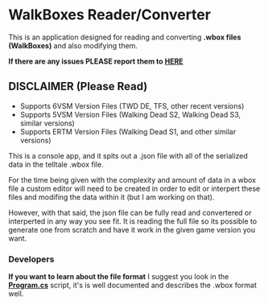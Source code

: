 # WalkBoxes Reader/Converter

This is an application designed for reading and converting **.wbox files (WalkBoxes)** and also modifying them.

**If there are any issues PLEASE report them to [HERE](https://github.com/Telltale-Modding-Group/WalkBoxes-Converter/issues)**

## DISCLAIMER (Please Read)
- Supports 6VSM Version Files (TWD DE, TFS, other recent versions)
- Supports 5VSM Version Files (Walking Dead S2, Walking Dead S3, similar versions)
- Supports ERTM Version Files (Walking Dead S1, and other similar versions)

This is a console app, and it spits out a .json file with all of the serialized data in the telltale .wbox file. 

For the time being given with the complexity and amount of data in a wbox file a custom editor will need to be created in order to edit or interpert these files and modifing the data within it (but I am working on that).

However, with that said, the json file can be fully read and convertered or interperted in any way you see fit. It is reading the full file so its possible to generate one from scratch and have it work in the given game version you want.

### Developers

**If you want to learn about the file format** I suggest you look in the **[Program.cs](https://github.com/Telltale-Modding-Group/WalkBoxes-Converter/blob/main/app-console/wbox-console/wbox-console/WalkBoxes_File.cs)** script, it's is well documented and describes the .wbox format well.
